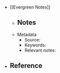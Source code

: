 - [[Evergreen Notes]]
	- Notes
		- 
	- Metadata
		- Source:
		- Keywords:
		- Relevant notes:
- Reference
    - 
